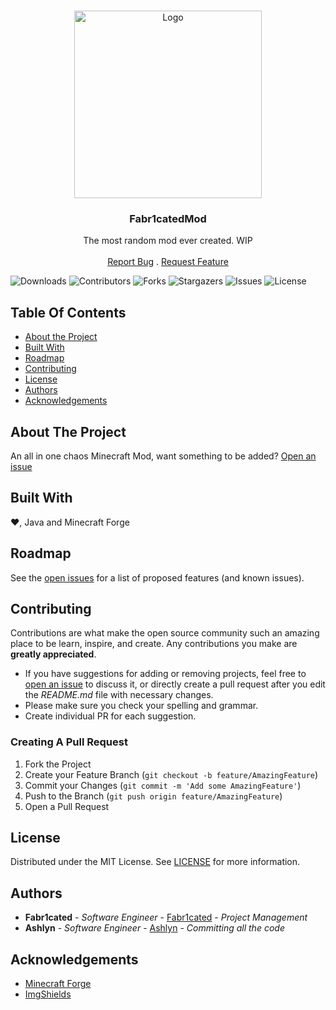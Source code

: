 <br/>
<p align="center">
  <a href="https://github.com/Fabr1catedInc/Fabr1catedMod">
    <img src="https://media.discordapp.net/attachments/968513909160042586/996757619563839659/icon.png" alt="Logo" width="300" height="300">
  </a>

<h3 align="center">Fabr1catedMod</h3>

  <p align="center">
    The most random mod ever created. WIP
    <br/>
    <br/>
    <a href="https://github.com/Fabr1catedInc/Fabr1catedMod/issues">Report Bug</a>
    .
    <a href="https://github.com/Fabr1catedInc/Fabr1catedMod/issues">Request Feature</a>
  </p>
</p>

![Downloads](https://img.shields.io/github/downloads/Fabr1catedInc/Fabr1catedMod/total) ![Contributors](https://img.shields.io/github/contributors/Fabr1catedInc/Fabr1catedMod?color=dark-green) ![Forks](https://img.shields.io/github/forks/Fabr1catedInc/Fabr1catedMod?style=social) ![Stargazers](https://img.shields.io/github/stars/Fabr1catedInc/Fabr1catedMod?style=social) ![Issues](https://img.shields.io/github/issues/Fabr1catedInc/Fabr1catedMod) ![License](https://img.shields.io/github/license/Fabr1catedInc/Fabr1catedMod)

## Table Of Contents

* [About the Project](#about-the-project)
* [Built With](#built-with)
* [Roadmap](#roadmap)
* [Contributing](#contributing)
* [License](#license)
* [Authors](#authors)
* [Acknowledgements](#acknowledgements)

## About The Project

An all in one chaos Minecraft Mod, want something to be added? [Open an issue](https://github.com/fabr1catedinc/Fabr1catedMod/issues)

## Built With

❤, Java and Minecraft Forge

## Roadmap

See the [open issues](https://github.com/Fabr1catedInc/Fabr1catedMod/issues) for a list of proposed features (and known issues).

## Contributing

Contributions are what make the open source community such an amazing place to be learn, inspire, and create. Any contributions you make are **greatly appreciated**.
* If you have suggestions for adding or removing projects, feel free to [open an issue](https://github.com/Fabr1catedInc/Fabr1catedMod/issues/new) to discuss it, or directly create a pull request after you edit the *README.md* file with necessary changes.
* Please make sure you check your spelling and grammar.
* Create individual PR for each suggestion.

### Creating A Pull Request

1. Fork the Project
2. Create your Feature Branch (`git checkout -b feature/AmazingFeature`)
3. Commit your Changes (`git commit -m 'Add some AmazingFeature'`)
4. Push to the Branch (`git push origin feature/AmazingFeature`)
5. Open a Pull Request

## License

Distributed under the MIT License. See [LICENSE](https://github.com/Fabr1catedInc/Fabr1catedMod/blob/main/LICENSE) for more information.

## Authors

* **Fabr1cated** - *Software Engineer* - [Fabr1cated](https://cafedevogel.nl) - *Project Management*
* **Ashlyn** - *Software Engineer* - [Ashlyn](https://ashlyn.nl) - *Committing all the code*

## Acknowledgements

* [Minecraft Forge](https://minecraftforge.net/)
* [ImgShields](https://shields.io/)
